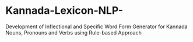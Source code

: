 # Kannada-Lexicon-NLP-
Development of Inflectional and Specific Word Form Generator for Kannada Nouns, Pronouns and Verbs using Rule-based Approach
